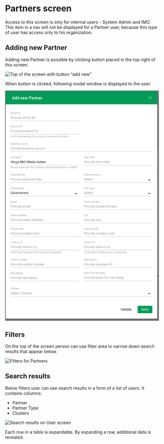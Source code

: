 # Partners screen

Access to this screen is only for internal users - System Admin and IMO. This item in a nav will not be displayed for a Partner user, because this type of user has access only to his organization.

## **Adding new Partner**

Adding new Partner is possible by clicking button placed in the top right of this screen.

![Top of the screen with button &#x201C;add new&#x201D;](https://lh6.googleusercontent.com/FPxG7oIMGpgebqpQCahkslUBT9MGFrDMpdPsPm0-g9IW0hrjlyjZFu0nagAo7oOIzR2HsvnXR4CgTUUTsAn-_AzLTZgx7zvJd3CEx50HFCGF-qMNr0zXuXrTLxxGhmOnoxMBvW6a)

When button is clicked, following modal window is displayed to the user:

![](../../../.gitbook/assets/screen-shot-2018-08-22-at-19.53.46.png)

## **Filters**

On the top of the screen person can use filter area to narrow down search results that appear below.

![Filters for Partners](https://lh6.googleusercontent.com/97GkIk5_ITQiqXzSYTuhe3quCMRczXRxUQ5gr_1JgINc7sYWz-a11jWcV9tdKo0fWa6Db4YLKCUDSAPtyW6A1cpAZTGvwC1XjekkUjOEfaQtImZCdZwPkDrBCPWAcxruTyPf3hX6)

## **Search results**

Below filters user can see search results in a form of a list of users. It contains columns:

* Partner
* Partner Type
* Clusters

![Search results on User screen](https://lh6.googleusercontent.com/DxIyR355oyvzxnW3cheLezonW2gjz8W2iTwMzlHA2J1AjKFaJy9Q9Kex5ZuRFa_V7HsPw1J3HPHALU0XRYcoT1Ju_D_YQu1eq1Ke2mwYy9wNaBpcxDLK0oO0SvyM_DcIv_taxM2p)

  
Each row in a table is expandable. By expanding a row, additional data is revealed.

  


  


